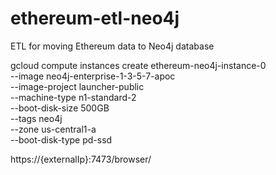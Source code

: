 # ethereum-etl-neo4j
ETL for moving Ethereum data to Neo4j database

gcloud compute instances create ethereum-neo4j-instance-0 \
    --image neo4j-enterprise-1-3-5-7-apoc \
    --image-project launcher-public \
    --machine-type n1-standard-2 \
    --boot-disk-size 500GB \
    --tags neo4j \
    --zone us-central1-a \
    --boot-disk-type pd-ssd
    

https://{externalIp}:7473/browser/